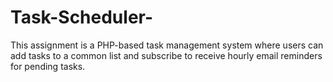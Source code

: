 # Task-Scheduler-
This assignment is a PHP-based task management system where users can add tasks to a common list and subscribe to receive hourly email reminders for pending tasks.
